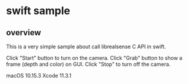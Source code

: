 # swift sample

## overview
This is a very simple sample about call librealsense C API in swift.

Click "Start" button to turn on the camera.
Click "Grab" button to show a frame (depth and color) on GUI.
Click "Stop" to turn off the camera.

macOS 10.15.3
Xcode 11.3.1